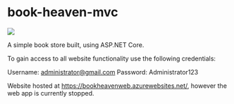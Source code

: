 # book-heaven-mvc
[<img src="https://dproychevprojects.visualstudio.com/_apis/public/build/definitions/2b5f3e80-00f4-4ac2-8960-a657496d5624/1/badge"/>](https://dproychevprojects.visualstudio.com/Book%20Heaven/_build/index?definitionId=1)

A simple book store built, using ASP.NET Core.

To gain access to all website functionality use the following credentials:

Username: administrator@gmail.com
Password: Administrator123

Website hosted at https://bookheavenweb.azurewebsites.net/, however the web app is currently stopped.

